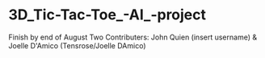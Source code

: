 # 3D_Tic-Tac-Toe_-AI_-project
Finish by end of August
Two Contributers:
John Quien (insert username) & Joelle D'Amico (Tensrose/Joelle DAmico)

